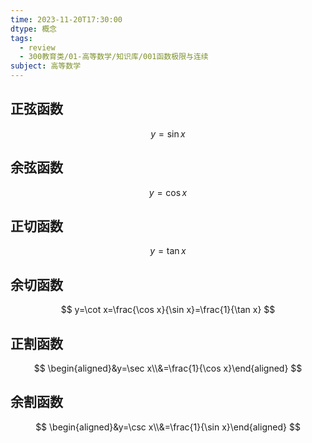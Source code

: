 ```yaml
---
time: 2023-11-20T17:30:00
dtype: 概念
tags:
  - review
  - 300教育类/01-高等数学/知识库/001函数极限与连续
subject: 高等数学
---
```

## 正弦函数
$$
y=\sin x
$$
## 余弦函数
$$
y=\cos x
$$
## 正切函数
$$
y=\tan x
$$
## 余切函数
$$
y=\cot x=\frac{\cos x}{\sin x}=\frac{1}{\tan x}
$$
## 正割函数
$$
\begin{aligned}&y=\sec x\\&=\frac{1}{\cos x}\end{aligned}
$$
## 余割函数
$$
\begin{aligned}&y=\csc x\\&=\frac{1}{\sin x}\end{aligned}
$$
